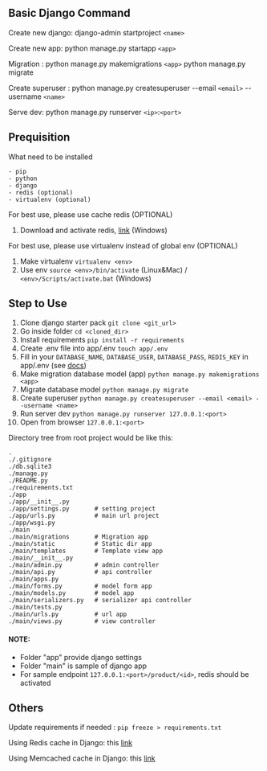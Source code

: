 ## Basic Django Command
Create new django: 
django-admin startproject `<name>`

Create new app: 
python manage.py startapp `<app>`

Migration :
python manage.py makemigrations `<app>`
python manage.py migrate

Create superuser :
python manage.py createsuperuser --email `<email>` --username `<name>`

Serve dev:
python manage.py runserver `<ip>`:`<port>`


## Prequisition
What need to be installed
    
    - pip
    - python
    - django
    - redis (optional)
    - virtualenv (optional)


For best use, please use cache redis (OPTIONAL)
1. Download and activate redis, [link](https://riptutorial.com/redis/example/29962/installing-and-running-redis-server-on-windows) (Windows)

For best use, please use virtualenv instead of global env (OPTIONAL)
1. Make virtualenv `virtualenv <env>`
2. Use env `source <env>/bin/activate` (Linux&Mac) / `<env>/Scripts/activate.bat` (Windows)


## Step to Use
1. Clone django starter pack `git clone <git_url>`
2. Go inside folder `cd <cloned_dir>`
3. Install requirements `pip install -r requirements`
4. Create .env file into app/.env `touch app/.env`
5. Fill in your `DATABASE_NAME`, `DATABASE_USER`, `DATABASE_PASS`, `REDIS_KEY` in app/.env (see [docs](https://django-environ.readthedocs.io/en/latest/#installation))
6. Make migration database model (app) `python manage.py makemigrations <app>`
7. Migrate database model `python manage.py migrate`
8. Create superuser `python manage.py createsuperuser --email <email> --username <name>`
9. Run server dev `python manage.py runserver 127.0.0.1:<port>`
10. Open from browser `127.0.0.1:<port>`

Directory tree from root project would be like this:


    .
    ./.gitignore
    ./db.sqlite3
    ./manage.py
    ./README.py
    ./requirements.txt
    ./app
    ./app/__init__.py
    ./app/settings.py       # setting project
    ./app/urls.py           # main url project
    ./app/wsgi.py
    ./main
    ./main/migrations       # Migration app
    ./main/static           # Static dir app
    ./main/templates        # Template view app
    ./main/__init__.py
    ./main/admin.py         # admin controller
    ./main/api.py           # api controller
    ./main/apps.py
    ./main/forms.py         # model form app
    ./main/models.py        # model app
    ./main/serializers.py   # serializer api controller
    ./main/tests.py
    ./main/urls.py          # url app
    ./main/views.py         # view controller

#### NOTE:

- Folder "app" provide django settings
- Folder "main" is sample of django app
- For sample endpoint `127.0.0.1:<port>/product/<id>`, redis should be activated

## Others
Update requirements if needed : `pip freeze > requirements.txt`

Using Redis cache in Django: this [link](https://realpython.com/caching-in-django-with-redis/)

Using Memcached cache in Django: this [link](https://docs.djangoproject.com/en/3.2/topics/cache/)
